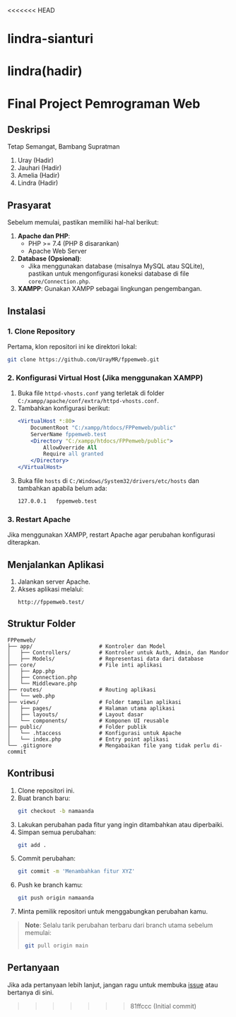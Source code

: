 <<<<<<< HEAD
# lindra-sianturi
lindra(hadir)
=======
# Final Project Pemrograman Web

## Deskripsi
Tetap Semangat, Bambang Supratman
1. Uray (Hadir)
2. Jauhari (Hadir)
3. Amelia (Hadir)
4. Lindra (Hadir)

## Prasyarat
Sebelum memulai, pastikan memiliki hal-hal berikut:
1. **Apache dan PHP**:
   - PHP >= 7.4 (PHP 8 disarankan)
   - Apache Web Server
2. **Database (Opsional)**:
   - Jika menggunakan database (misalnya MySQL atau SQLite), pastikan untuk mengonfigurasi koneksi database di file `core/Connection.php`.
3. **XAMPP**: Gunakan XAMPP sebagai lingkungan pengembangan.

## Instalasi

### 1. Clone Repository
Pertama, klon repositori ini ke direktori lokal:
```bash
git clone https://github.com/UrayMR/fppemweb.git
```

### 2. Konfigurasi Virtual Host (Jika menggunakan XAMPP)
1. Buka file `httpd-vhosts.conf` yang terletak di folder `C:/xampp/apache/conf/extra/httpd-vhosts.conf`.
2. Tambahkan konfigurasi berikut:
   ```apache
   <VirtualHost *:80>
       DocumentRoot "C:/xampp/htdocs/FPPemweb/public"
       ServerName fppemweb.test
       <Directory "C:/xampp/htdocs/FPPemweb/public">
           AllowOverride All
           Require all granted
       </Directory>
   </VirtualHost>
   ```
3. Buka file `hosts` di `C:/Windows/System32/drivers/etc/hosts` dan tambahkan apabila belum ada:
   ```txt
   127.0.0.1   fppemweb.test
   ```

### 3. Restart Apache
Jika menggunakan XAMPP, restart Apache agar perubahan konfigurasi diterapkan.

## Menjalankan Aplikasi

1. Jalankan server Apache.
2. Akses aplikasi melalui:
   ```
   http://fppemweb.test/
   ```

## Struktur Folder
```
FPPemweb/
├── app/                     # Kontroler dan Model
│   ├── Controllers/         # Kontroler untuk Auth, Admin, dan Mandor
│   ├── Models/              # Representasi data dari database
├── core/                    # File inti aplikasi
│   ├── App.php
│   ├── Connection.php
│   └── Middleware.php
├── routes/                  # Routing aplikasi
│   └── web.php
├── views/                   # Folder tampilan aplikasi
│   ├── pages/               # Halaman utama aplikasi
│   ├── layouts/             # Layout dasar
│   └── components/          # Komponen UI reusable
├── public/                  # Folder publik
│   └── .htaccess            # Konfigurasi untuk Apache
│   └── index.php            # Entry point aplikasi
└── .gitignore               # Mengabaikan file yang tidak perlu di-commit
```

## Kontribusi
1. Clone repositori ini.
2. Buat branch baru:
   ```bash
   git checkout -b namaanda
   ```
3. Lakukan perubahan pada fitur yang ingin ditambahkan atau diperbaiki.
4. Simpan semua perubahan:
   ```bash
   git add .
   ```
5. Commit perubahan:
   ```bash
   git commit -m 'Menambahkan fitur XYZ'
   ```
6. Push ke branch kamu:
   ```bash
   git push origin namaanda
   ```
7. Minta pemilik repositori untuk menggabungkan perubahan kamu.

> **Note**: Selalu tarik perubahan terbaru dari branch utama sebelum memulai:
> ```bash
> git pull origin main
> ```

## Pertanyaan
Jika ada pertanyaan lebih lanjut, jangan ragu untuk membuka [issue](https://github.com/UrayMR/fppemweb/issues) atau bertanya di sini.

>>>>>>> 81ffccc (Initial commit)
